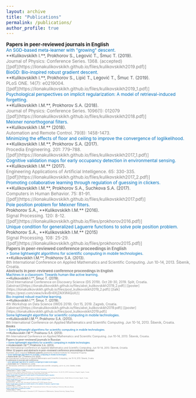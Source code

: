 ```yaml
---
layout: archive
title: "Publications"
permalink: /publications/
author_profile: true
---
```

<!---
<span style = "font-size: 80%;">
-->


<span style="font-size: 95%;  ">
<b>Papers in peer-reviewed journals in English</b><br>
</span>
<span style ="font-size: 85%; "> 
<span style="color:#0070bc">
An SGD-based meta-learner with "growing" descent.<br>
<span style="color:#494e52">
**Kulikovskikh I.**, Prokhorov S., Legović T., Šmuc T. (2019). <br>
<span style="color:gray">
Journal of Physics: Conference Series. 1368. (accepted)<br>
[[pdf](https://ilonakulikovskikh.github.io/files/kulikovskikh2019.pdf)]<br>
<span style="color:#0070bc; ">
BioGD: Bio-inspired robust gradient descent.<br>
<span style="color:#494e52">
**Kulikovskikh I.**, Prokhorov S., Lipić T., Legović T., Šmuc T. (2019). <br>
<span style="color:gray">
PLoS ONE. 14(7): e0219004.<br>
[[pdf](https://ilonakulikovskikh.github.io/files/kulikovskikh2019_1.pdf)]<br>
<span style="color:#0070bc">
Psychological perspectives on implicit regularization: A model of retrieval-induced forgetting.<br>
<span style="color:#494e52">
**Kulikovskikh I.M.**, Prokhorov S.A. (2018). <br>
<span style="color:gray">
Journal of Physics: Conference Series. 1096(1): 012079<br>
[[pdf](https://ilonakulikovskikh.github.io/files/kulikovskikh2018.pdf)]<br>
<span style="color:#0070bc">
Meixner nonorthogonal filters.<br>
<span style="color:#494e52">
**Kulikovskikh I.M.** (2018). <br>
<span style="color:gray">
Automation and Remote Control. 79(8): 1458-1473.<br>
<span style="color:#0070bc">
Minimizing the effects of floor and ceiling to improve the convergence of loglikelihood.<br>
<span style="color:#494e52">
**Kulikovskikh I.M.**, Prokhorov S.A. (2017). <br>
<span style="color:gray">
Procedia Engineering. 201: 779–788.<br>
[[pdf](https://ilonakulikovskikh.github.io/files/kulikovskikh2017_1.pdf)]<br>
<span style="color:#0070bc">
Cognitive validation maps for early occupancy detection in environmental sensing.<br>
<span style="color:#494e52">
**Kulikovskikh I.M.** (2017). <br>
<span style="color:gray">
Engineering Applications of Artificial Intelligence. 65: 330-335.<br>
[[pdf](https://ilonakulikovskikh.github.io/files/kulikovskikh2017_2.pdf)]<br>
<span style="color:#0070bc">
Promoting collaborative learning through regulation of guessing in clickers.<br>
<span style="color:#494e52">
**Kulikovskikh I.M.**, Prokhorov S.A., Suchkova S.A. (2017). <br>
<span style="color:gray">
Computers in Human Behavior. 75: 81-91.<br>
[[pdf](https://ilonakulikovskikh.github.io/files/kulikovskikh2017.pdf)]<br>
<span style="color:#0070bc">
Pole position problem for Meixner filters.<br>
<span style="color:#494e52">
Prokhorov S.A., **Kulikovskikh I.M.** (2016).<br>
<span style="color:gray">
Signal Processing. 120: 8-12.<br>
[[pdf](https://ilonakulikovskikh.github.io/files/prokhorov2016.pdf)]<br>
<span style="color:#0070bc">
Unique condition for generalized  Laguerre functions to solve pole position problem. <br>
<span style="color:#494e52">
Prokhorov S.A., **Kulikovskikh I.M.** (2015) <br>
<span style="color:gray">
Signal Processing. 108: 25-29. <br>
[[pdf](https://ilonakulikovskikh.github.io/files/prokhorov2015.pdf)]<br>

<!---
<a href="https://ilonakulikovskikh.github.io/files/prokhorov2015.pdf">pdf</a>
-->

<span style="font-size: 95%; ">
<b>Papers in peer-reviewed conference proceedings in English</b><br>
</span>
<span style ="font-size: 85%; ">
<span style="color:#0070bc">
> Some lightweight algorithms for scientific computing in mobile technologies.<br>
<span style="color:#494e52">
**Kulikovskikh I.M.**, Prokhorov S.A. (2013). <br>
<span style="color:gray">
8th International Conference on Applied Mathematics and Scientific Computing. Jun 10-14, 2013. Šibenik, Croatia.<br>

<span style="font-size: 95%; ">
<b>Abstracts in peer-reviewed conference proceedings in English</b><br>
</span>
<span style ="font-size: 85%; ">
<span style="color:#0070bc">
Machines in a classroom: Towards human-like active learning.<br>
<span style="color:#494e52">
**Kulikovskikh I.**, Šmuc T. (2019). <br>
<span style="color:gray">
22nd International Conference on Discovery Science (DS 2019). Oct 28-30, 2019. Split, Croatia.<br>
[[abstract](https://ilonakulikovskikh.github.io/files/abst_kulikovskikh2019_2.pdf)]
[[poster](https://ilonakulikovskikh.github.io/files/post_kulikovskikh2019_2.pdf)]
[[talk](https://prezi.com/view/ivikvBr4IXjZAlXW4QoX/)]<br>
<span style="color:#0070bc">
Bio-inspired robust machine learning.<br>
<span style="color:#494e52">
**Kulikovskikh I.**, Šmuc T. (2019). <br>
<span style="color:gray">
4th Workshop on Data Science (IWDS 2019). Oct 15, 2019. Zagreb, Croatia.<br>
[[abstract](https://ilonakulikovskikh.github.io/files/abst_kulikovskikh2019.pdf)]
[[poster](https://ilonakulikovskikh.github.io/files/post_kulikovskikh2019.pdf)] <br>
<span style="color:#0070bc">
Some lightweight algorithms for scientific computing in mobile technologies.<br>
<span style="color:#494e52">
**Kulikovskikh I.M.**, Prokhorov S.A. (2013). <br>
<span style="color:gray">
8th International Conference on Applied Mathematics and Scientific Computing. Jun 10-14, 2013. Šibenik, Croatia.<br>

<span style="font-size: 95%; ">
<b>Books</b><br>
</span>
<span style ="font-size: 85%; ">
<span style="color:#0070bc">
> Some lightweight algorithms for scientific computing in mobile technologies.<br>
<span style="color:#494e52">
**Kulikovskikh I.M.**, Prokhorov S.A. (2013). <br>
<span style="color:gray">
8th International Conference on Applied Mathematics and Scientific Computing. Jun 10-14, 2013. Šibenik, Croatia.<br>

<span style="font-size: 95%; ">
<b>Papers in peer-reviewed journals in Russian</b><br>
</span>
<span style ="font-size: 85%; ">
<span style="color:#0070bc">
> Some lightweight algorithms for scientific computing in mobile technologies.<br>
<span style="color:#494e52">
**Kulikovskikh I.M.**, Prokhorov S.A. (2013). <br>
<span style="color:gray">
8th International Conference on Applied Mathematics and Scientific Computing. Jun 10-14, 2013. Šibenik, Croatia.<br>

<span style="font-size: 95%; ">
<b>Other 32 papers and abstracts in peer-reviewed conference proceedings in Russian</b><br>
</span>
<span style ="font-size: 85%; ">
Available upon request

<span style="font-size: 95%; ">
<b>Software patents</b> 
granted by Federal Institute for Industrial Property<br>
</span>
<span style ="font-size: 85%; ">
<span style="color:#0070bc">
> Some lightweight algorithms for scientific computing in mobile technologies.<br>
<span style="color:#494e52">
**Kulikovskikh I.M.**, Prokhorov S.A. (2013). <br>
<span style="color:gray">
8th International Conference on Applied Mathematics and Scientific Computing. Jun 10-14, 2013. Šibenik, Croatia.<br>

<span style="font-size: 95%; ">
<b>In submission to journals and conferences</b><br>
</span>
<span style ="font-size: 85%; ">
<span style="color:#0070bc">
> Some lightweight algorithms for scientific computing in mobile technologies.<br>
<span style="color:#494e52">
**Kulikovskikh I.M.**, Prokhorov S.A. (2013). <br>
<span style="color:gray">
8th International Conference on Applied Mathematics and Scientific Computing. Jun 10-14, 2013. Šibenik, Croatia.<br>

<span style="font-size: 95%; ">
<b>Talks</b><br>
</span>
<span style ="font-size: 85%; ">
<span style="color:#0070bc">
Robust machine learning inspired by the models of population dynamics.<br>
<span style="color:#494e52">
**Kulikovskikh I.**, Šmuc T. (2019). <br>
<span style="color:gray">
12th International Ljubljana-Zagreb Workshop on Knowledge Technologies and Data Science. Oct 24-25, 2019. University of Zagreb, Zagreb, Croatia.<br>
[[talk](https://ilonakulikovskikh.github.io/files/talk_kulikovskikh2019_1.pdf)]<br>
<span style="color:#0070bc">
Implicit regularization of regression models based on the generalized logistic equation.<br>
<span style="color:#494e52">
**Kulikovskikh I.** (2018). <br>
<span style="color:gray">
Seminar on Data Science. Nov 8, 2018. Laboratory for Machine Learning and Knowledge Representation, Ruđer Bošković Institute, Zagreb, Croatia.<br>
<span style="color:#0070bc">
Implicit regularization of regression models based on cognitive validation maps.<br>
<span style="color:#494e52">
**Kulikovskikh I.** (2018). <br>
<span style="color:gray">
Keynote lecture. April 16, 2018. International Conference PIT 2018, Samara, Russia.<br>
<span style="color:#0070bc">
Implicit regularization of regression models based on the validation of dynamic cognitive maps.<br>
<span style="color:#494e52">
**Kulikovskikh I.** (2018). <br>
<span style="color:gray">
Seminar on Machine Learning. March 29, 2018. Computational Center of Russian Academy of Sciences, Moscow, Russia.<br>
<span style="color:#0070bc">
Implicit regularization of regression models.<br>
<span style="color:#494e52">
**Kulikovskikh I.** (2017). <br>
<span style="color:gray">
Seminar on Problems in Mathematics. December 8, 2017. Department of Mathematics, Samara University, Samara, Russia.<br>

